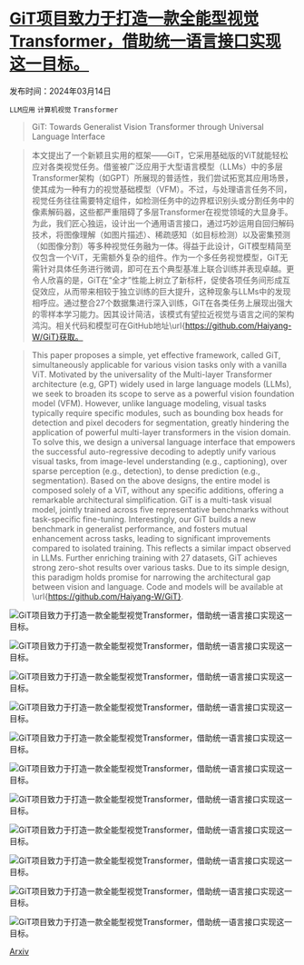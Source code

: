 # [GiT项目致力于打造一款全能型视觉Transformer，借助统一语言接口实现这一目标。](https://arxiv.org/abs/2403.09394)

发布时间：2024年03月14日

`LLM应用` `计算机视觉` `Transformer`

> GiT: Towards Generalist Vision Transformer through Universal Language Interface

> 本文提出了一个新颖且实用的框架——GiT，它采用基础版的ViT就能轻松应对各类视觉任务。借鉴被广泛应用于大型语言模型（LLMs）中的多层Transformer架构（如GPT）所展现的普适性，我们尝试拓宽其应用场景，使其成为一种有力的视觉基础模型（VFM）。不过，与处理语言任务不同，视觉任务往往需要特定组件，如检测任务中的边界框识别头或分割任务中的像素解码器，这些都严重阻碍了多层Transformer在视觉领域的大显身手。为此，我们匠心独运，设计出一个通用语言接口，通过巧妙运用自回归解码技术，将图像理解（如图片描述）、稀疏感知（如目标检测）以及密集预测（如图像分割）等多种视觉任务融为一体。得益于此设计，GiT模型精简至仅包含一个ViT，无需额外复杂的组件。作为一个多任务视觉模型，GiT无需针对具体任务进行微调，即可在五个典型基准上联合训练并表现卓越。更令人欣喜的是，GiT在“全才”性能上树立了新标杆，促使各项任务间形成互促效应，从而带来相较于独立训练的巨大提升，这种现象与LLMs中的发现相呼应。通过整合27个数据集进行深入训练，GiT在各类任务上展现出强大的零样本学习能力。因其设计简洁，该模式有望拉近视觉与语言之间的架构鸿沟。相关代码和模型可在GitHub地址\url{https://github.com/Haiyang-W/GiT}获取。

> This paper proposes a simple, yet effective framework, called GiT, simultaneously applicable for various vision tasks only with a vanilla ViT. Motivated by the universality of the Multi-layer Transformer architecture (e.g, GPT) widely used in large language models (LLMs), we seek to broaden its scope to serve as a powerful vision foundation model (VFM). However, unlike language modeling, visual tasks typically require specific modules, such as bounding box heads for detection and pixel decoders for segmentation, greatly hindering the application of powerful multi-layer transformers in the vision domain. To solve this, we design a universal language interface that empowers the successful auto-regressive decoding to adeptly unify various visual tasks, from image-level understanding (e.g., captioning), over sparse perception (e.g., detection), to dense prediction (e.g., segmentation). Based on the above designs, the entire model is composed solely of a ViT, without any specific additions, offering a remarkable architectural simplification. GiT is a multi-task visual model, jointly trained across five representative benchmarks without task-specific fine-tuning. Interestingly, our GiT builds a new benchmark in generalist performance, and fosters mutual enhancement across tasks, leading to significant improvements compared to isolated training. This reflects a similar impact observed in LLMs. Further enriching training with 27 datasets, GiT achieves strong zero-shot results over various tasks. Due to its simple design, this paradigm holds promise for narrowing the architectural gap between vision and language. Code and models will be available at \url{https://github.com/Haiyang-W/GiT}.

![GiT项目致力于打造一款全能型视觉Transformer，借助统一语言接口实现这一目标。](../../../paper_images/2403.09394/x1.png)

![GiT项目致力于打造一款全能型视觉Transformer，借助统一语言接口实现这一目标。](../../../paper_images/2403.09394/x2.png)

![GiT项目致力于打造一款全能型视觉Transformer，借助统一语言接口实现这一目标。](../../../paper_images/2403.09394/x3.png)

![GiT项目致力于打造一款全能型视觉Transformer，借助统一语言接口实现这一目标。](../../../paper_images/2403.09394/x4.png)

![GiT项目致力于打造一款全能型视觉Transformer，借助统一语言接口实现这一目标。](../../../paper_images/2403.09394/x5.png)

![GiT项目致力于打造一款全能型视觉Transformer，借助统一语言接口实现这一目标。](../../../paper_images/2403.09394/scale.png)

![GiT项目致力于打造一款全能型视觉Transformer，借助统一语言接口实现这一目标。](../../../paper_images/2403.09394/x6.png)

![GiT项目致力于打造一款全能型视觉Transformer，借助统一语言接口实现这一目标。](../../../paper_images/2403.09394/x7.png)

![GiT项目致力于打造一款全能型视觉Transformer，借助统一语言接口实现这一目标。](../../../paper_images/2403.09394/x8.png)

![GiT项目致力于打造一款全能型视觉Transformer，借助统一语言接口实现这一目标。](../../../paper_images/2403.09394/x9.png)

![GiT项目致力于打造一款全能型视觉Transformer，借助统一语言接口实现这一目标。](../../../paper_images/2403.09394/x10.png)

[Arxiv](https://arxiv.org/abs/2403.09394)